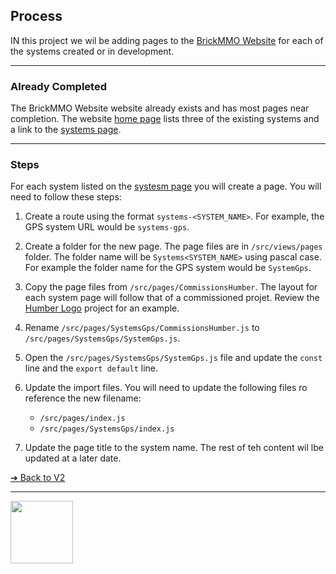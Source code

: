 <style>@import url("//readme.codeadam.ca/readme.css");</style>

## Process

IN this project we wil be adding pages to the [BrickMMO Website](https://brickmmo.com/) for each of the systems created or in development. 

---

### Already Completed

The BrickMMO Website website already exists and has most pages near completion. The website [home page](https://brickmmo.com/) lists three of the existing systems and a link to the [systems page](https://brickmmo.com/systems). 

*** 

### Steps


For each system listed on the [systesm page](https://brickmmo.com/systems) you will create a page. You will need to follow these steps:

1. Create a route using the format `systems-<SYSTEM_NAME>`. For example, the GPS system URL would be `systems-gps`.

2. Create a folder for the new page. The page files are in `/src/views/pages` folder. The folder name will be `Systems<SYSTEM_NAME>` using pascal case. For example the folder name for the GPS system would be `SystemGps`.

3. Copy the page files from `/src/pages/CommissionsHumber`. The layout for each system page will follow that of a commissioned projet. Review the [Humber Logo](https://brickmmo.com/commissions-humber) project for an example.

4. Rename `/src/pages/SystemsGps/CommissionsHumber.js` to `/src/pages/SystemsGps/SystemGps.js`.

5. Open the `/src/pages/SystemsGps/SystemGps.js` file and update the `const` line and the `export default` line.

6. Update the import files. You will need to update the following files ro reference the new filename:

    - `/src/pages/index.js`
    - `/src/pages/SystemsGps/index.js`

7. Update the page title to the system name. The rest of teh content wil lbe updated at a later date.

[&#10132; Back to V2](/radio-about/v2)

---

<a href="https://brickmmo.com">
<img src="https://brickmmo.com/images/brickmmo-logo-horizontal.jpg" width="100">
</a>
